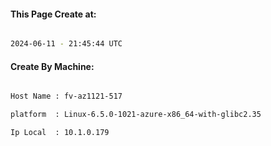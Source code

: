 
   
#### This Page Create at:

```bash

2024-06-11 - 21:45:44 UTC

```

#### Create By Machine:

```bash

Host Name : fv-az1121-517

platform  : Linux-6.5.0-1021-azure-x86_64-with-glibc2.35

Ip Local  : 10.1.0.179

```

